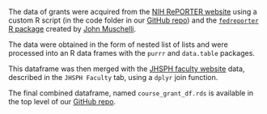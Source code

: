 The data of grants were acquired from the [NIH RePORTER website](https://projectreporter.nih.gov/reporter.cfm) using a custom R script (in the code folder in our [GitHub repo](https://github.com/adv-datasci/scholar)) and the [`fedreporter` R package](https://cran.r-project.org/web/packages/fedreporter/index.html) created by [John Muschelli](https://github.com/muschellij2).

The data were obtained in the form of nested list of lists and were processed into an R data frames with the `purrr` and `data.table` packages.

This dataframe was then merged with the [JHSPH faculty website](https://www.jhsph.edu/faculty/directory/list/) data, described in the `JHSPH Faculty` tab, using a `dplyr` join function.

The final combined dataframe, named `course_grant_df.rds` is available in the top level of our [GitHub repo](https://github.com/adv-datasci/scholar).
